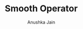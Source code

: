 ---
#YAML part
layout: post
title: Smooth Operator
author: Anushka Jain
description: "Handpainting of Smooth Operator"
categories: pictures
image: "/assets/images/Pictures/Smooth_Operator-Anushka_Jain.jpg"
---
